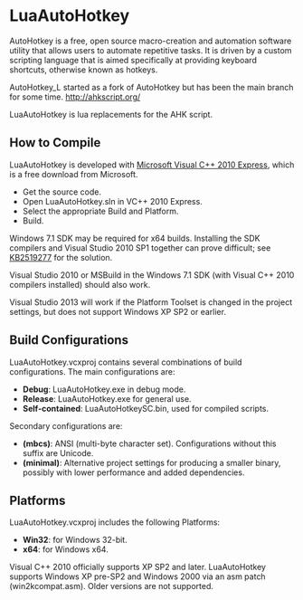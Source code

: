 # LuaAutoHotkey #

AutoHotkey is a free, open source macro-creation and automation software utility that allows users to automate repetitive tasks. It is driven by a custom scripting language that is aimed specifically at providing keyboard shortcuts, otherwise known as hotkeys.

AutoHotkey_L started as a fork of AutoHotkey but has been the main branch for some time.
http://ahkscript.org/

LuaAutoHotkey is lua replacements for the AHK script.

## How to Compile ##

LuaAutoHotkey is developed with [Microsoft Visual C++ 2010 Express](http://www.microsoft.com/visualstudio/en-us/products/2010-editions/visual-cpp-express), which is a free download from Microsoft.

  - Get the source code.
  - Open LuaAutoHotkey.sln in VC++ 2010 Express.
  - Select the appropriate Build and Platform.
  - Build.

Windows 7.1 SDK may be required for x64 builds.  Installing the SDK compilers and Visual Studio 2010 SP1 together can prove difficult; see [KB2519277](http://support.microsoft.com/kb/2519277) for the solution.

Visual Studio 2010 or MSBuild in the Windows 7.1 SDK (with Visual C++ 2010 compilers installed) should also work.

Visual Studio 2013 will work if the Platform Toolset is changed in the project settings, but does not support Windows XP SP2 or earlier.


## Build Configurations ##

LuaAutoHotkey.vcxproj contains several combinations of build configurations.  The main configurations are:

  - **Debug**: LuaAutoHotkey.exe in debug mode.
  - **Release**: LuaAutoHotkey.exe for general use.
  - **Self-contained**: LuaAutoHotkeySC.bin, used for compiled scripts.

Secondary configurations are:

  - **(mbcs)**: ANSI (multi-byte character set). Configurations without this suffix are Unicode.
  - **(minimal)**: Alternative project settings for producing a smaller binary, possibly with lower performance and added dependencies.


## Platforms ##

LuaAutoHotkey.vcxproj includes the following Platforms:

  - **Win32**: for Windows 32-bit.
  - **x64**: for Windows x64.

Visual C++ 2010 officially supports XP SP2 and later.  LuaAutoHotkey supports Windows XP pre-SP2 and Windows 2000 via an asm patch (win2kcompat.asm).  Older versions are not supported.

